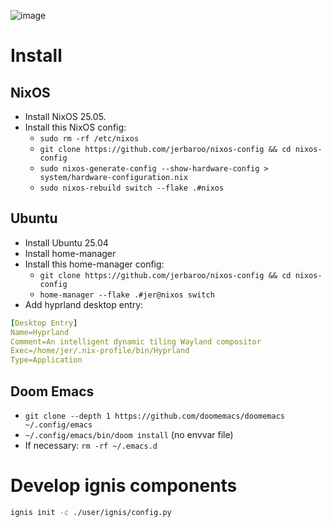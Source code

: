 ![image](https://github.com/jerbaroo/nixos/assets/6631452/a53036a8-82a4-4287-acfd-e6edaac9eb00)

# Install

## NixOS
- Install NixOS 25.05.
- Install this NixOS config:
  - `sudo rm -rf /etc/nixos`
  - `git clone https://github.com/jerbaroo/nixos-config && cd nixos-config`
  - `sudo nixos-generate-config --show-hardware-config > system/hardware-configuration.nix`
  - `sudo nixos-rebuild switch --flake .#nixos`

## Ubuntu
- Install Ubuntu 25.04
- Install home-manager
- Install this home-manager config:
  - `git clone https://github.com/jerbaroo/nixos-config && cd nixos-config`
  - `home-manager --flake .#jer@nixos switch`
- Add hyprland desktop entry:
``` yaml
[Desktop Entry]
Name=Hyprland
Comment=An intelligent dynamic tiling Wayland compositor
Exec=/home/jer/.nix-profile/bin/Hyprland
Type=Application
```

## Doom Emacs
- `git clone --depth 1 https://github.com/doomemacs/doomemacs ~/.config/emacs`
- `~/.config/emacs/bin/doom install` (no envvar file)
- If necessary: `rm -rf ~/.emacs.d`

# Develop ignis components
``` bash
ignis init -c ./user/ignis/config.py
```
